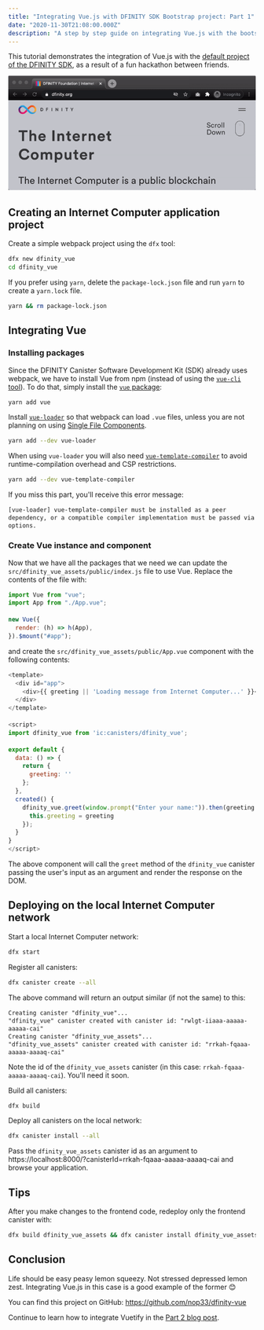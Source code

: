 ```yaml
---
title: "Integrating Vue.js with DFINITY SDK Bootstrap project: Part 1"
date: "2020-11-30T21:08:00.000Z"
description: "A step by step guide on integrating Vue.js with the bootstrap project of the DFINITY SDK."
---
```


This tutorial demonstrates the integration of Vue.js with the [default project of the DFINITY SDK][docs], as a result of a fun hackathon between friends.

![demo](demo-vue-dfinity.gif)

## Creating an Internet Computer application project

Create a simple webpack project using the `dfx` tool:

```bash
dfx new dfinity_vue
cd dfinity_vue
```

If you prefer using `yarn`, delete the `package-lock.json` file and run `yarn` to create a `yarn.lock` file.

```bash
yarn && rm package-lock.json
```

## Integrating Vue

### Installing packages

Since the DFINITY Canister Software Development Kit (SDK) already uses webpack, we have to install Vue from npm (instead of using the [`vue-cli` tool][3]). To do that, simply install the [`vue` package][1]:

```bash
yarn add vue
```

Install [`vue-loader`][2] so that webpack can load `.vue` files, unless you are not planning on using [Single File Components][5].

```bash
yarn add --dev vue-loader
```

When using `vue-loader` you will also need [`vue-template-compiler`][4] to avoid runtime-compilation overhead and CSP restrictions.

```bash
yarn add --dev vue-template-compiler
```

If you miss this part, you'll receive this error message:

```
[vue-loader] vue-template-compiler must be installed as a peer dependency, or a compatible compiler implementation must be passed via options.
```

### Create Vue instance and component

Now that we have all the packages that we need we can update the `src/dfinity_vue_assets/public/index.js` file to use Vue. Replace the contents of the file with:

```js
import Vue from "vue";
import App from "./App.vue";

new Vue({
  render: (h) => h(App),
}).$mount("#app");
```

and create the `src/dfinity_vue_assets/public/App.vue` component with the following contents:

```js
<template>
  <div id="app">
    <div>{{ greeting || 'Loading message from Internet Computer...' }}</div>
  </div>
</template>

<script>
import dfinity_vue from 'ic:canisters/dfinity_vue';

export default {
  data: () => {
    return {
      greeting: ''
    };
  },
  created() {
    dfinity_vue.greet(window.prompt("Enter your name:")).then(greeting => {
      this.greeting = greeting
    });
  }
}
</script>
```

The above component will call the `greet` method of the `dfinity_vue` canister passing the user's input as an argument and render the response on the DOM.

## Deploying on the local Internet Computer network

Start a local Internet Computer network:

```bash
dfx start
```

Register all canisters:

```bash
dfx canister create --all
```

The above command will return an output similar (if not the same) to this:

```
Creating canister "dfinity_vue"...
"dfinity_vue" canister created with canister id: "rwlgt-iiaaa-aaaaa-aaaaa-cai"
Creating canister "dfinity_vue_assets"...
"dfinity_vue_assets" canister created with canister id: "rrkah-fqaaa-aaaaa-aaaaq-cai"
```

Note the id of the `dfinity_vue_assets` canister (in this case: `rrkah-fqaaa-aaaaa-aaaaq-cai`). You'll need it soon.

Build all canisters:

```bash
dfx build
```

Deploy all canisters on the local network:

```bash
dfx canister install --all
```

Pass the `dfinity_vue_assets` canister id as an argument to https://localhost:8000/?canisterId=rrkah-fqaaa-aaaaa-aaaaq-cai and browse your application.

## Tips

After you make changes to the frontend code, redeploy only the frontend canister with:

```bash
dfx build dfinity_vue_assets && dfx canister install dfinity_vue_assets --mode upgrade
```

[1]: https://vuejs.org/v2/guide/installation.html#NPM
[2]: https://vue-loader.vuejs.org/#what-is-vue-loader
[3]: https://github.com/vuejs/vue-cli
[4]: https://www.npmjs.com/package/vue-template-compiler
[5]: https://vuejs.org/v2/guide/single-file-components.html
[docs]: https://sdk.dfinity.org/docs/developers-guide/tutorials/explore-templates.html

## Conclusion

Life should be easy peasy lemon squeezy. Not stressed depressed lemon zest. Integrating Vue.js in this case is a good example of the former 😊

You can find this project on GitHub: https://github.com/nop33/dfinity-vue

Continue to learn how to integrate Vuetify in the [Part 2 blog post](/integrating-vuetify-dfinity-sdk).
